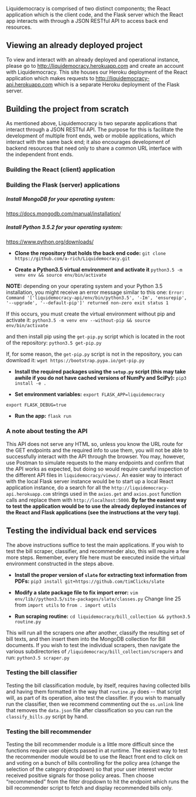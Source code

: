 Liquidemocracy is comprised of two distinct components; the React application which is the client code, and the Flask server which the React app interacts with through a JSON RESTful API to access back end resources.

Viewing an already deployed project
----------------------------------------------------

To view and interact with an already deployed and operational instance, please go to http://liquidemocracy.herokuapp.com and create an account with Liquidemocracy. This site houses our Heroku deployment of the React application which makes requests to http://liquidemocracy-api.herokuapp.com which is a separate Heroku deployment of the Flask server.

Building the project from scratch
----------------------------------------------------

As mentioned above, Liquidemocracy is two separate applications that interact through a JSON RESTful API. The purpose for this is facilitate the development of multiple front ends, web or mobile applications, which interact with the same back end; it also encourages development of backend resources that need only to share a common URL interface with the independent front ends.

### Building the React (client) application


### Building the Flask (server) applications

##### Install MongoDB for your operating system:

https://docs.mongodb.com/manual/installation/

##### Install Python 3.5.2 for your operating system:

https://www.python.org/downloads/

* **Clone the repository that holds the back end code:**
`git clone https://github.com/a-rich/Liquidemocracy.git`

* **Create a Python3.5 virtual environment and activate it**
`python3.5 -m venv env && source env/bin/activate`

**NOTE:** depending on your operating system and your Python 3.5 installation, you might receive an error message similar to this one:
`Error: Command '['liquidemocracy-api/env/bin/python3.5', '-Im', 'ensurepip', '--upgrade', '--default-pip']' returned non-zero exit status 1`

If this occurs, you must create the virtual environment without pip and activate it:
`python3.5 -m venv env --without-pip && source env/bin/activate`

and then install pip using the `get-pip.py` script which is located in the root of the repository:
`python3.5 get-pip.py`

If, for some reason, the `get-pip.py` script is not in the repository, you can download it:
`wget https://bootstrap.pypa.io/get-pip.py`

* **Install the required packages using the `setup.py` script (this may take awhile if you do not have cached versions of NumPy and SciPy):**
`pip3 install -e .`

* **Set environment variables:**
`export FLASK_APP=liquidemocracy`

`export FLASK_DEBUG=true`

* **Run the app:**
`flask run`

### A note about testing the API

This API does not serve any HTML so, unless you know the URL route for the GET endpoints and the required info to use them, you will not be able to successfully interact with the API through the browser. You may, however, use Postman to simulate requests to the many endpoints and confirm that the API works as expected, but doing so would require careful inspection of the different API files in `liquidemocracy/views/`. An easier way to interact with the local Flask server instance would be to start up a local React application instance, do a search for all the `http://liquidemocracy-api.herokuapp.com` strings used in the `axios.get` and `axios.post` function calls and replace them with `http://localhost:5000`. **By far the easiest way to test the application would be to use the already deployed instances of the React and Flask applications (see the instructions at the very top)**.

Testing the individual back end services
--------------------------------------------------------

The above instructions suffice to test the main applications. If you wish to test the bill scraper, classifier, and recommender also, this will require a few more steps. Remember, every file here must be executed inside the virtual environment constructed in the steps above.

* **Install the proper version of `slate` for extracting text information from PDFs:**
`pip3 install git+https://github.com/timClicks/slate`

* **Modify a slate package file to fix import error:**
`vim env/lib//python3.5/site-packages/slate/classes.py`
Change line 25 from `import utils` to `from . import utils`

* **Run scraping routine:**
`cd liquidemocracy/bill_collection && python3.5 routine.py`

This will run all the scrapers one after another, classify the resulting set of bill texts, and then insert them into the MongoDB collection for Bill documents. If you wish to test the individual scrapers, then navigate the various subdirectories of `/liquidemocracy/bill_collection/scrapers` and run:
`python3.5 scraper.py`

### Testing the bill classifier

Testing the bill classification module, by itself, requires having collected bills and having them formatted in the way that `routine.py` does -- that script will, as part of its operation, also test the classifier. If you wish to manually run the classifier, then we recommend commenting out the `os.unlink` line that removes the `data.json` file after classification so you can run the `classify_bills.py` script by hand.

### Testing the bill recommender

Testing the bill recommender module is a little more difficult since the functions require user objects passed in at runtime. The easiest way to test the recommender module would be to use the React front end to click on and voting on a bunch of bills controlling for the policy area (change the selection of the category dropdown) so that your user interest vector received positive signals for those policy areas. Then choose “recommended” from the filter dropdown to hit the endpoint which runs the bill recommender script to fetch and display recommended bills only.

